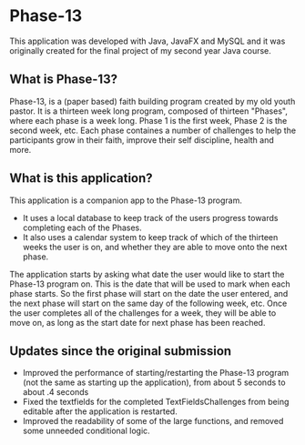 # Phase-13
This application was developed with Java, JavaFX and MySQL and it was originally created for the final project of my second year Java course. 

## What is Phase-13?
Phase-13, is a (paper based) faith building program created by my old youth pastor. 
It is a thirteen week long program, composed of thirteen "Phases", where each phase is a week long. 
Phase 1 is the first week, Phase 2 is the second week, etc.
Each phase containes a number of challenges to help the participants grow in their faith, improve their self discipline, health and more.

## What is this application?
This application is a companion app to the Phase-13 program.
- It uses a local database to keep track of the users progress towards completing each of the Phases.
- It also uses a calendar system to keep track of which of the thirteen weeks the user is on, and whether they are able to move onto the next phase.

The application starts by asking what date the user would like to start the Phase-13 program on.
This is the date that will be used to mark when each phase starts.
So the first phase will start on the date the user entered, and the next phase will start on the same day of the following week, etc.
Once the user completes all of the challenges for a week, they will be able to move on, as long as the start date for next phase has been reached.

## Updates since the original submission
- Improved the performance of starting/restarting the Phase-13 program (not the same as starting up the application), from about 5 seconds to about .4 seconds
- Fixed the textfields for the completed TextFieldsChallenges from being editable after the application is restarted.
- Improved the readability of some of the large functions, and removed some unneeded conditional logic.